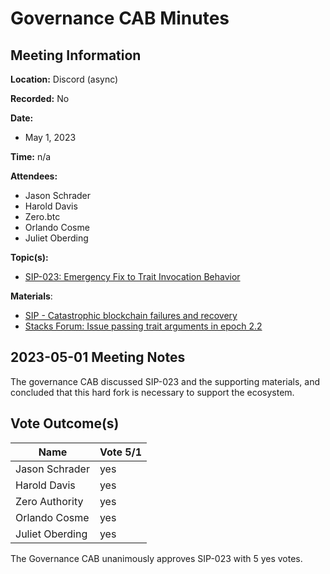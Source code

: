# Governance CAB Minutes

## Meeting Information

**Location:** Discord (async)

**Recorded:** No

**Date:**

- May 1, 2023

**Time:** n/a

**Attendees:**

- Jason Schrader
- Harold Davis
- Zero.btc
- Orlando Cosme
- Juliet Oberding

**Topic(s):**

- [SIP-023: Emergency Fix to Trait Invocation Behavior](https://github.com/stacksgov/sips/pull/131)

**Materials**:

- [SIP - Catastrophic blockchain failures and recovery](https://github.com/stacksgov/sips/pull/10)
- [Stacks Forum: Issue passing trait arguments in epoch 2.2](https://forum.stacks.org/t/issue-passing-trait-arguments-in-epoch-2-2/14938)

## 2023-05-01 Meeting Notes

The governance CAB discussed SIP-023 and the supporting materials, and concluded that this hard fork is necessary to support the ecosystem.

## Vote Outcome(s)

| Name            | Vote 5/1 |
| --------------- | -------- |
| Jason Schrader  | yes      |
| Harold Davis    | yes      |
| Zero Authority  | yes      |
| Orlando Cosme   | yes      |
| Juliet Oberding | yes      |

The Governance CAB unanimously approves SIP-023 with 5 yes votes.
